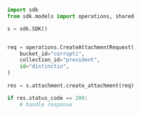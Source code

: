<!-- Start SDK Example Usage -->
```python
import sdk
from sdk.models import operations, shared

s = sdk.SDK()


req = operations.CreateAttachmentRequest(
    bucket_id="corrupti",
    collection_id="provident",
    id="distinctio",
)
    
res = s.attachment.create_attachment(req)

if res.status_code == 200:
    # handle response
```
<!-- End SDK Example Usage -->